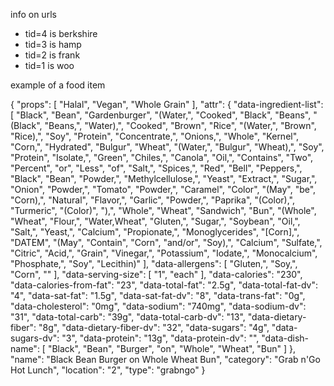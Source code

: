 info on urls

* tid=4 is berkshire
* tid=3 is hamp
* tid=2 is frank
* tid=1 is woo


example of a food item

{
  "props": [
    "Halal",
    "Vegan",
    "Whole Grain"
  ],
  "attr": {
    "data-ingredient-list": [
      "Black",
      "Bean",
      "Gardenburger",
      "(Water,",
      "Cooked",
      "Black",
      "Beans",
      "(Black",
      "Beans,",
      "Water),",
      "Cooked",
      "Brown",
      "Rice",
      "(Water,",
      "Brown",
      "Rice),",
      "Soy",
      "Protein",
      "Concentrate,",
      "Onions,",
      "Whole",
      "Kernel",
      "Corn,",
      "Hydrated",
      "Bulgur",
      "Wheat",
      "(Water,",
      "Bulgur",
      "Wheat),",
      "Soy",
      "Protein",
      "Isolate,",
      "Green",
      "Chiles,",
      "Canola",
      "Oil,",
      "Contains",
      "Two",
      "Percent",
      "or",
      "Less",
      "of",
      "Salt,",
      "Spices,",
      "Red",
      "Bell",
      "Peppers,",
      "Black",
      "Bean",
      "Powder,",
      "Methylcellulose,",
      "Yeast",
      "Extract,",
      "Sugar,",
      "Onion",
      "Powder,",
      "Tomato",
      "Powder,",
      "Caramel",
      "Color",
      "(May",
      "be",
      "Corn),",
      "Natural",
      "Flavor,",
      "Garlic",
      "Powder,",
      "Paprika",
      "(Color),",
      "Turmeric",
      "(Color)",
      "),",
      "Whole",
      "Wheat",
      "Sandwich",
      "Bun",
      "(Whole",
      "Wheat",
      "Flour,",
      "Water,Wheat",
      "Gluten,",
      "Sugar,",
      "Soybean",
      "Oil,",
      "Salt,",
      "Yeast,",
      "Calcium",
      "Propionate,",
      "Monoglycerides",
      "[Corn],",
      "DATEM",
      "(May",
      "Contain",
      "Corn",
      "and/or",
      "Soy),",
      "Calcium",
      "Sulfate,",
      "Citric",
      "Acid,",
      "Grain",
      "Vinegar,",
      "Potassium",
      "Iodate,",
      "Monocalcium",
      "Phosphate,",
      "Soy",
      "Lecithin)"
    ],
    "data-allergens": [
      "Gluten,",
      "Soy,",
      "Corn",
      ""
    ],
    "data-serving-size": [
      "1",
      "each"
    ],
    "data-calories": "230",
    "data-calories-from-fat": "23",
    "data-total-fat": "2.5g",
    "data-total-fat-dv": "4",
    "data-sat-fat": "1.5g",
    "data-sat-fat-dv": "8",
    "data-trans-fat": "0g",
    "data-cholesterol": "0mg",
    "data-sodium": "740mg",
    "data-sodium-dv": "31",
    "data-total-carb": "39g",
    "data-total-carb-dv": "13",
    "data-dietary-fiber": "8g",
    "data-dietary-fiber-dv": "32",
    "data-sugars": "4g",
    "data-sugars-dv": "3",
    "data-protein": "13g",
    "data-protein-dv": "",
    "data-dish-name": [
      "Black",
      "Bean",
      "Burger",
      "on",
      "Whole",
      "Wheat",
      "Bun"
    ]
  },
  "name": "Black Bean Burger on Whole Wheat Bun",
  "category": "Grab n'Go Hot Lunch",
  "location": "2",
  "type": "grabngo"
}